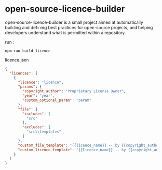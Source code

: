 # open-source-licence-builder

open-source-licence-builder is a small project aimed at automatically building and defining best practices for open-source projects, and helping developers understand what is permitted within a repository.

run : 
```
npm run build-licence
```

licence.json
```json
{
  "licences": [
    {
      "licence": "licence",
      "params": {
        "copyright_author": "Proprietary License Owner",
        "year": "year",
        "custom_optional_param": "param"
      },
      "file": {
        "includes": [
          "src"
        ],
        "excludes": [
          "src\\templates"
        ]
      },
      "custom_file_template": "{{licence_name}} -- by {{copyright_author}} in {{year}}",
      "custom_licence_template": "{{licence_name}} -- by {{copyright_author}} in {{year}} \nAll right reserved."
    }
  ]
}
```
